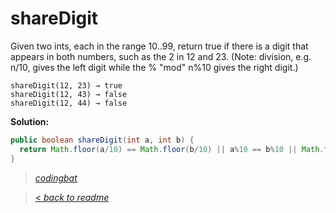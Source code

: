 # shareDigit

Given two ints, each in the range 10..99, return true if there is a digit that appears in both numbers, such as the 2 in 12 and 23. (Note: division, e.g. n/10, gives the left digit while the % "mod" n%10 gives the right digit.)

```
shareDigit(12, 23) → true
shareDigit(12, 43) → false
shareDigit(12, 44) → false
```

**Solution:**

```java
public boolean shareDigit(int a, int b) {
  return Math.floor(a/10) == Math.floor(b/10) || a%10 == b%10 || Math.floor(a/10) == b%10 || Math.floor(b/10) == a%10;
}
```

> _[codingbat](http://codingbat.com/prob/p153748)_

> [< _back to readme_](/README.md)